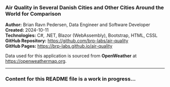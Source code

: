 <h3>Air Quality in Several Danish Cities and Other Cities Around the World for Comparison</h3>

<b>Author:</b> Brian Ravn Pedersen, Data Engineer and Software Developer<br/>
<b>Created:</b> 2024-10-11<br/>
<b>Technologies:</b> C#, .NET, Blazor (WebAssembly), Bootstrap, HTML, CSSL<br/>
<b>GitHub Repository:</b> https://github.com/brp-labs/air-quality<br/>
<b>GitHub Pages:</b> https://brp-labs.github.io/air-quality<br/>

Data used for this application is sourced from <b>OpenWeather</b> at https://openweathermap.org.

<hr/>

<h3>Content for this README file is a work in progress...</h3>